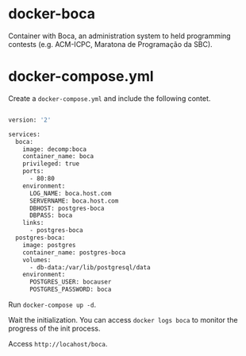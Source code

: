 # docker-boca

Container with Boca, an administration system to held programming contests (e.g. ACM-ICPC, Maratona de Programação da SBC).

# docker-compose.yml

Create a `docker-compose.yml` and include the following contet.

```Dockerfile

version: '2'

services:
  boca:
    image: decomp:boca
    container_name: boca
    privileged: true
    ports:
      - 80:80
    environment:
      LOG_NAME: boca.host.com
      SERVERNAME: boca.host.com
      DBHOST: postgres-boca
      DBPASS: boca
    links:
      - postgres-boca
  postgres-boca:
    image: postgres
    container_name: postgres-boca
    volumes:
      - db-data:/var/lib/postgresql/data
    environment:
      POSTGRES_USER: bocauser
      POSTGRES_PASSWORD: boca
```

Run `docker-compose up -d`.

Wait the initialization. You can access `docker logs boca` to monitor the progress of the init process.

Access `http://locahost/boca`.


